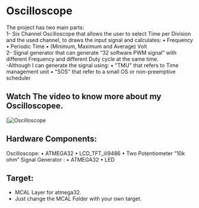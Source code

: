 # Oscilloscope 
The project has two main parts:  
1- Six Channel Oscilloscope that allows the user to select Time per Division and the used channel, to draws the input signal and calculates: 
  • Frequency 
  • Periodic Time 
  • (Minimum, Maximum and Average) Volt  
2- Signal generator that can generate “32 software PWM signal” with different Frequency and different Duty cycle at the same time.  
-Although I can generate the signal using: 
  • "TMU" that refers to Time management unit 
  • "SOS" that refer to a small OS or non-preemptive scheduler

## Watch The video to know more about my Oscilloscopee.
[![Oscilloscope](https://drive.google.com/open?id=1pM88eYPzky2qfbIlj5tIme_ANgS9Gsia)

## Hardware Components:
Oscilloscope:
     • ATMEGA32
     • LCD_TFT_ili9486
     • Two Potentiometer “10k ohm”
Signal Generator :
     • ATMEGA32
     • LED

## Target:
   * MCAL Layer for atmega32.
   * Just change the MCAL Folder with your own target.
